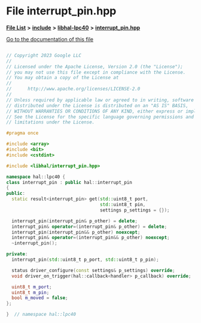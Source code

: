 

# File interrupt\_pin.hpp

[**File List**](files.md) **>** [**include**](dir_cba0faac6e93618a6e2539705915bd70.md) **>** [**libhal-lpc40**](dir_2fff134b595a3a874b0307aab0eea726.md) **>** [**interrupt\_pin.hpp**](libhal-lpc40_2interrupt__pin_8hpp.md)

[Go to the documentation of this file](libhal-lpc40_2interrupt__pin_8hpp.md)

```C++

// Copyright 2023 Google LLC
//
// Licensed under the Apache License, Version 2.0 (the "License");
// you may not use this file except in compliance with the License.
// You may obtain a copy of the License at
//
//      http://www.apache.org/licenses/LICENSE-2.0
//
// Unless required by applicable law or agreed to in writing, software
// distributed under the License is distributed on an "AS IS" BASIS,
// WITHOUT WARRANTIES OR CONDITIONS OF ANY KIND, either express or implied.
// See the License for the specific language governing permissions and
// limitations under the License.

#pragma once

#include <array>
#include <bit>
#include <cstdint>

#include <libhal/interrupt_pin.hpp>

namespace hal::lpc40 {
class interrupt_pin : public hal::interrupt_pin
{
public:
  static result<interrupt_pin> get(std::uint8_t port,
                                   std::uint8_t pin,
                                   settings p_settings = {});

  interrupt_pin(interrupt_pin& p_other) = delete;
  interrupt_pin& operator=(interrupt_pin& p_other) = delete;
  interrupt_pin(interrupt_pin&& p_other) noexcept;
  interrupt_pin& operator=(interrupt_pin&& p_other) noexcept;
  ~interrupt_pin();

private:
  interrupt_pin(std::uint8_t p_port, std::uint8_t p_pin);

  status driver_configure(const settings& p_settings) override;
  void driver_on_trigger(hal::callback<handler> p_callback) override;

  uint8_t m_port;
  uint8_t m_pin;
  bool m_moved = false;
};

}  // namespace hal::lpc40

```


